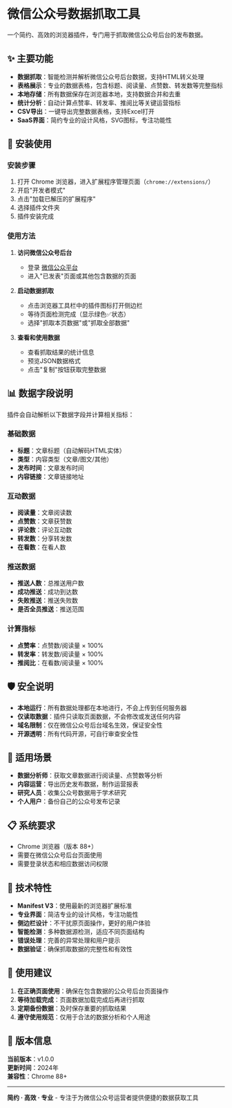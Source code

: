 # 微信公众号数据抓取工具

一个简约、高效的浏览器插件，专门用于抓取微信公众号后台的发布数据。

## ✨ 主要功能

- **数据抓取**：智能检测并解析微信公众号后台数据，支持HTML转义处理
- **表格展示**：专业的数据表格，包含标题、阅读量、点赞数、转发数等完整指标
- **本地存储**：所有数据保存在浏览器本地，支持数据合并和去重
- **统计分析**：自动计算点赞率、转发率、推阅比等关键运营指标
- **CSV导出**：一键导出完整数据表格，支持Excel打开
- **SaaS界面**：简约专业的设计风格，SVG图标，专注功能性

## 🚀 安装使用

### 安装步骤

1. 打开 Chrome 浏览器，进入扩展程序管理页面（`chrome://extensions/`）
2. 开启"开发者模式"
3. 点击"加载已解压的扩展程序"
4. 选择插件文件夹
5. 插件安装完成

### 使用方法

1. **访问微信公众号后台**
   - 登录 [微信公众平台](https://mp.weixin.qq.com)
   - 进入"已发表"页面或其他包含数据的页面

2. **启动数据抓取**
   - 点击浏览器工具栏中的插件图标打开侧边栏
   - 等待页面检测完成（显示绿色✅状态）
   - 选择"抓取本页数据"或"抓取全部数据"

3. **查看和使用数据**
   - 查看抓取结果的统计信息
   - 预览JSON数据格式
   - 点击"复制"按钮获取完整数据

## 📊 数据字段说明

插件会自动解析以下数据字段并计算相关指标：

### 基础数据
- **标题**：文章标题（自动解码HTML实体）
- **类型**：内容类型（文章/图文/其他）
- **发布时间**：文章发布时间
- **内容链接**：文章链接地址

### 互动数据
- **阅读量**：文章阅读数
- **点赞数**：文章获赞数
- **评论数**：评论互动数
- **转发数**：分享转发数
- **在看数**：在看人数

### 推送数据
- **推送人数**：总推送用户数
- **成功推送**：成功到达数
- **失败推送**：推送失败数
- **是否全员推送**：推送范围

### 计算指标
- **点赞率**：点赞数/阅读量 × 100%
- **转发率**：转发数/阅读量 × 100%
- **推阅比**：在看数/阅读量 × 100%

## 🛡️ 安全说明

- **本地运行**：所有数据处理都在本地进行，不会上传到任何服务器
- **仅读取数据**：插件只读取页面数据，不会修改或发送任何内容
- **域名限制**：仅在微信公众号后台域名生效，保证安全性
- **开源透明**：所有代码开源，可自行审查安全性

## 🎯 适用场景

- **数据分析师**：获取文章数据进行阅读量、点赞数等分析
- **内容运营**：导出历史发布数据，制作运营报表
- **研究人员**：收集公众号数据用于学术研究
- **个人用户**：备份自己的公众号发布记录

## 📋 系统要求

- Chrome 浏览器（版本 88+）
- 需要在微信公众号后台页面使用
- 需要登录状态和相应数据访问权限

## 🔧 技术特性

- **Manifest V3**：使用最新的浏览器扩展标准
- **专业界面**：简洁专业的设计风格，专注功能性
- **侧边栏设计**：不干扰原页面操作，更好的用户体验
- **智能检测**：多种数据源检测，适应不同页面结构
- **错误处理**：完善的异常处理和用户提示
- **数据验证**：确保抓取数据的完整性和有效性

## 📝 使用建议

1. **在正确页面使用**：确保在包含数据的公众号后台页面操作
2. **等待加载完成**：页面数据加载完成后再进行抓取
3. **定期备份数据**：及时保存重要的抓取结果
4. **遵守使用规范**：仅用于合法的数据分析和个人用途

## 🚀 版本信息

**当前版本**：v1.0.0  
**更新时间**：2024年  
**兼容性**：Chrome 88+

---

**简约 · 高效 · 专业** - 专注于为微信公众号运营者提供便捷的数据获取工具

